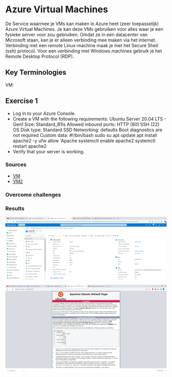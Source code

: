 # Azure Virtual Machines

De Service waarmee je VMs kan maken in Azure heet (zeer toepasselijk) Azure Virtual Machines. Je kan deze VMs gebruiken voor alles waar je een fysieke server voor zou gebruiken. Omdat ze in een datacenter van Microsoft staan, kan je er alleen verbinding mee maken via het internet. Verbinding met een remote Linux-machine maak je met het Secure Shell (ssh) protocol. Voor een verbinding met Windows machines gebruik je het Remote Desktop Protocol (RDP).


## Key Terminologies

VM:

## Exercise 1
- Log in to your Azure Console.
- Create a VM with the following requirements:
    Ubuntu Server 20.04 LTS - Gen1
    Size: Standard_B1ls
    Allowed inbound ports:
    HTTP (80)
    SSH (22)
    OS Disk type: Standard SSD
    Networking: defaults
    Boot diagnostics are not required
    Custom data: 
        #!/bin/bash
    sudo su
    apt update
    apt install apache2 -y
    ufw allow 'Apache
    systemctl enable apache2
    systemctl restart apache2
- Verify that your server is working.



### Sources

* [VM](https://learn.microsoft.com/en-us/azure/virtual-machines/overview)
* [VM2](https://azure.microsoft.com/en-us/pricing/details/virtual-machines/linux/)



### Overcome challenges

 ### Results


![Download](../00_includes/CLOUD/az-06-01.png)

![Download](../00_includes/CLOUD/az-06-02.png)